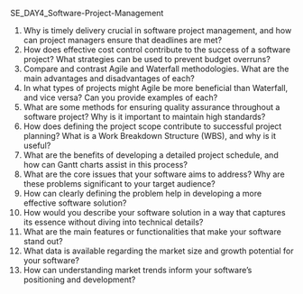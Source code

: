 SE_DAY4_Software-Project-Management
1. Why is timely delivery crucial in software project management, and how can project managers ensure that deadlines are met?
2. How does effective cost control contribute to the success of a software project? What strategies can be used to prevent budget overruns?
3. Compare and contrast Agile and Waterfall methodologies. What are the main advantages and disadvantages of each?
4. In what types of projects might Agile be more beneficial than Waterfall, and vice versa? Can you provide examples of each?
5. What are some methods for ensuring quality assurance throughout a software project? Why is it important to maintain high standards?
6. How does defining the project scope contribute to successful project planning? What is a Work Breakdown Structure (WBS), and why is it useful?
7. What are the benefits of developing a detailed project schedule, and how can Gantt charts assist in this process?
8. What are the core issues that your software aims to address? Why are these problems significant to your target audience?
9. How can clearly defining the problem help in developing a more effective software solution?
10. How would you describe your software solution in a way that captures its essence without diving into technical details?
11. What are the main features or functionalities that make your software stand out?
12. What data is available regarding the market size and growth potential for your software?
13. How can understanding market trends inform your software’s positioning and development?
